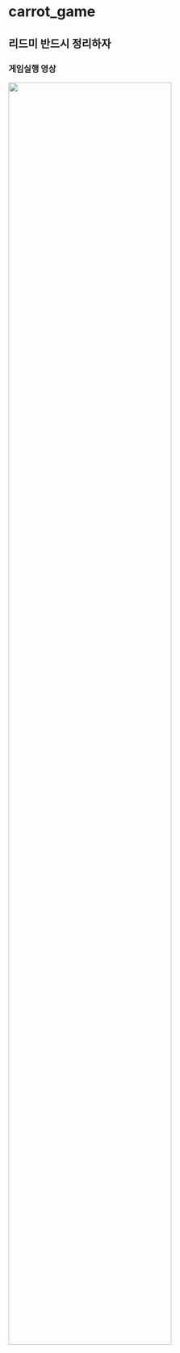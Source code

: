 # carrot_game
## 리드미 반드시 정리하자

### 게임실행 영상
<img width="80%" src="https://user-images.githubusercontent.com/77037051/126103879-69faa0bc-1bb7-4c32-b46e-9f1387391f9f.gif"/>
